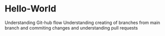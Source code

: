 # Hello-World
Understanding Git-hub flow
Understanding creating of branches from main branch and commiting changes and understanding pull requests
